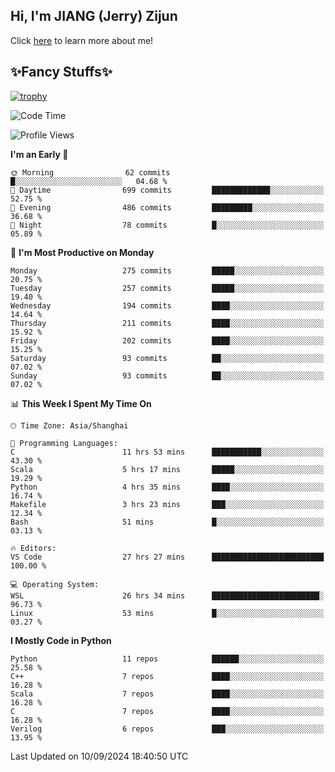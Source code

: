 ## Hi, I'm JIANG (Jerry) Zijun

Click [here](https://jzjerry.github.io/about/) to learn more about me!

## ✨Fancy Stuffs✨
[![trophy](https://github-profile-trophy.vercel.app/?username=jzjerry&theme=onedark)](https://github.com/ryo-ma/github-profile-trophy)
<!--START_SECTION:waka-->
![Code Time](http://img.shields.io/badge/Code%20Time-651%20hrs%2059%20mins-blue)

![Profile Views](http://img.shields.io/badge/Profile%20Views-0-blue)

**I'm an Early 🐤** 

```text
🌞 Morning                62 commits          █░░░░░░░░░░░░░░░░░░░░░░░░   04.68 % 
🌆 Daytime                699 commits         █████████████░░░░░░░░░░░░   52.75 % 
🌃 Evening                486 commits         █████████░░░░░░░░░░░░░░░░   36.68 % 
🌙 Night                  78 commits          █░░░░░░░░░░░░░░░░░░░░░░░░   05.89 % 
```
📅 **I'm Most Productive on Monday** 

```text
Monday                   275 commits         █████░░░░░░░░░░░░░░░░░░░░   20.75 % 
Tuesday                  257 commits         █████░░░░░░░░░░░░░░░░░░░░   19.40 % 
Wednesday                194 commits         ████░░░░░░░░░░░░░░░░░░░░░   14.64 % 
Thursday                 211 commits         ████░░░░░░░░░░░░░░░░░░░░░   15.92 % 
Friday                   202 commits         ████░░░░░░░░░░░░░░░░░░░░░   15.25 % 
Saturday                 93 commits          ██░░░░░░░░░░░░░░░░░░░░░░░   07.02 % 
Sunday                   93 commits          ██░░░░░░░░░░░░░░░░░░░░░░░   07.02 % 
```


📊 **This Week I Spent My Time On** 

```text
🕑︎ Time Zone: Asia/Shanghai

💬 Programming Languages: 
C                        11 hrs 53 mins      ███████████░░░░░░░░░░░░░░   43.30 % 
Scala                    5 hrs 17 mins       █████░░░░░░░░░░░░░░░░░░░░   19.29 % 
Python                   4 hrs 35 mins       ████░░░░░░░░░░░░░░░░░░░░░   16.74 % 
Makefile                 3 hrs 23 mins       ███░░░░░░░░░░░░░░░░░░░░░░   12.34 % 
Bash                     51 mins             █░░░░░░░░░░░░░░░░░░░░░░░░   03.13 % 

🔥 Editors: 
VS Code                  27 hrs 27 mins      █████████████████████████   100.00 % 

💻 Operating System: 
WSL                      26 hrs 34 mins      ████████████████████████░   96.73 % 
Linux                    53 mins             █░░░░░░░░░░░░░░░░░░░░░░░░   03.27 % 
```

**I Mostly Code in Python** 

```text
Python                   11 repos            ██████░░░░░░░░░░░░░░░░░░░   25.58 % 
C++                      7 repos             ████░░░░░░░░░░░░░░░░░░░░░   16.28 % 
Scala                    7 repos             ████░░░░░░░░░░░░░░░░░░░░░   16.28 % 
C                        7 repos             ████░░░░░░░░░░░░░░░░░░░░░   16.28 % 
Verilog                  6 repos             ███░░░░░░░░░░░░░░░░░░░░░░   13.95 % 
```




 Last Updated on 10/09/2024 18:40:50 UTC
<!--END_SECTION:waka-->
